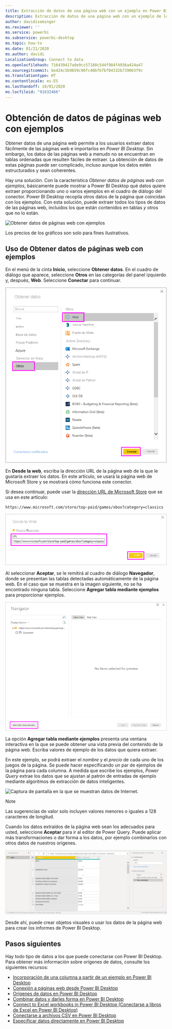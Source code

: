 ```yaml
---
title: Extracción de datos de una página web con un ejemplo en Power BI Desktop
description: Extracción de datos de una página web con un ejemplo de lo que se desea extraer
author: davidiseminger
ms.reviewer: ''
ms.service: powerbi
ms.subservice: powerbi-desktop
ms.topic: how-to
ms.date: 01/21/2020
ms.author: davidi
LocalizationGroup: Connect to data
ms.openlocfilehash: 716439417a0e9cc57188c544f984f4936a424a47
ms.sourcegitcommit: be424c5b9659c96fc40bfbfbf04332b739063f9c
ms.translationtype: HT
ms.contentlocale: es-ES
ms.lasthandoff: 10/01/2020
ms.locfileid: "91632466"
---
```

# <a name="get-webpage-data-by-providing-examples"></a>Obtención de datos de páginas web con ejemplos

Obtener datos de una página web permite a los usuarios extraer datos fácilmente de las páginas web e importarlos en *Power BI Desktop*. Sin embargo, los datos de las páginas web a menudo no se encuentran en tablas ordenadas que resulten fáciles de extraer. La obtención de datos de estas páginas puede ser complicado, incluso aunque los datos estén estructurados y sean coherentes.

Hay una solución. Con la característica *Obtener datos de páginas web con ejemplos*, básicamente puede mostrar a Power BI Desktop qué datos quiere extraer proporcionando uno o varios ejemplos en el cuadro de diálogo del conector. Power BI Desktop recopila otros datos de la página que coincidan con los ejemplos. Con esta solución, puede extraer todos los tipos de datos de las páginas web, incluidos los que están contenidos en tablas *y* otros que no lo están.

![Obtener datos de páginas web con ejemplos](media/desktop-connect-to-web-by-example/web-by-example_01.png)

Los precios de los gráficos son solo para fines ilustrativos.

## <a name="using-get-data-from-web-by-example"></a>Uso de Obtener datos de páginas web con ejemplos

En el menú de la cinta **Inicio**, seleccione **Obtener datos**. En el cuadro de diálogo que aparece, seleccione **Otros** en las categorías del panel izquierdo y, después, **Web**. Seleccione **Conectar** para continuar.

![Seleccionar Web en Obtener datos](media/desktop-connect-to-web-by-example/web-by-example_03.png)

En **Desde la web**, escriba la dirección URL de la página web de la que le gustaría extraer los datos. En este artículo, se usará la página web de Microsoft Store y se mostrará cómo funciona este conector.

Si desea continuar, puede usar la [dirección URL de Microsoft Store](https://www.microsoft.com/store/top-paid/games/xbox?category=classics) que se usa en este artículo:

```http
https://www.microsoft.com/store/top-paid/games/xbox?category=classics
```

![Cuadro de diálogo Web](media/desktop-connect-to-web-by-example/web-by-example_04.png)

Al seleccionar **Aceptar**, se le remitirá al cuadro de diálogo **Navegador**, donde se presentan las tablas detectadas automáticamente de la página web. En el caso que se muestra en la imagen siguiente, no se ha encontrado ninguna tabla. Seleccione **Agregar tabla mediante ejemplos** para proporcionar ejemplos.

![Ventana Navegador](media/desktop-connect-to-web-by-example/web-by-example_05.png)

La opción **Agregar tabla mediante ejemplos** presenta una ventana interactiva en la que se puede obtener una vista previa del contenido de la página web. Escriba valores de ejemplo de los datos que quiera extraer.

En este ejemplo, se podrá extraer el *nombre* y el *precio* de cada uno de los juegos de la página. Se puede hacer especificando un par de ejemplos de la página para cada columna. A medida que escribe los ejemplos, *Power Query* extrae los datos que se ajustan al patrón de entradas de ejemplo mediante algoritmos de extracción de datos inteligentes.

![Captura de pantalla en la que se muestran datos de Internet.](media/desktop-connect-to-web-by-example/web-by-example_06.png)

> [!NOTE]
> Las sugerencias de valor solo incluyen valores menores o iguales a 128 caracteres de longitud.

Cuando los datos extraídos de la página web sean los adecuados para usted, seleccione **Aceptar** para ir al editor de Power Query. Puede aplicar más transformaciones o dar forma a los datos, por ejemplo combinarlos con otros datos de nuestros orígenes.

![Captura de pantalla en la que se muestran datos extraídos de Internet en el Editor de Power Query.](media/desktop-connect-to-web-by-example/web-by-example_07.png)

Desde ahí, puede crear objetos visuales o usar los datos de la página web para crear los informes de Power BI Desktop.

## <a name="next-steps"></a>Pasos siguientes

Hay todo tipo de datos a los que puede conectarse con Power BI Desktop. Para obtener más información sobre orígenes de datos, consulte los siguientes recursos:

* [Incorporación de una columna a partir de un ejemplo en Power BI Desktop](../create-reports/desktop-add-column-from-example.md)
* [Conexión a páginas web desde Power BI Desktop](desktop-connect-to-web.md)
* [Orígenes de datos en Power BI Desktop](desktop-data-sources.md)
* [Combinar datos y darles forma en Power BI Desktop](desktop-shape-and-combine-data.md)
* [Connect to Excel workbooks in Power BI Desktop (Conectarse a libros de Excel en Power BI Desktop)](desktop-connect-excel.md)
* [Conectarse a archivos CSV en Power BI Desktop](desktop-connect-csv.md)
* [Especificar datos directamente en Power BI Desktop](desktop-enter-data-directly-into-desktop.md)
